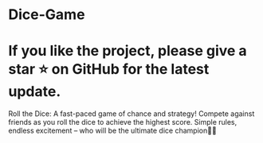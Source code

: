# Dice-Game

<h1> If you like the project, please give  a star ⭐ on GitHub for the latest update. </h1>
Roll the Dice: A fast-paced game of chance and strategy! Compete against friends as you roll the dice to achieve the highest score. Simple rules, endless excitement – who will be the ultimate dice champion💪🏻
